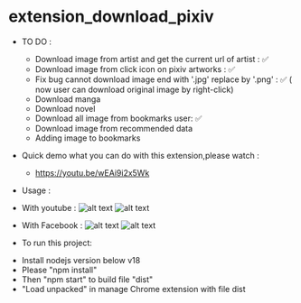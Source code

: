 # extension_download_pixiv

- TO DO :
  - Download image from artist and get the current url of artist : ✅
  - Download image from click icon on pixiv artworks : ✅
  - Fix bug cannot download image end with '.jpg' replace by '.png' : ✅ ( now user can download original image by right-click)
  - Download manga
  - Download novel
  - Download all image from bookmarks user: ✅
  - Download image from recommended data
  - Adding image to bookmarks
  

- Quick demo what you can do with this extension,please watch :
    - https://youtu.be/wEAi9i2x5Wk
- Usage :


- With youtube :
  ![alt text](https://github.com/ShiaHp/extension_download_pixiv/blob/main/img/1.png)
  ![alt text](https://github.com/ShiaHp/extension_download_pixiv/blob/main/img/2.png)
- With Facebook :
  ![alt text](https://github.com/ShiaHp/extension_download_pixiv/blob/main/img/4.png)
  ![alt text](https://github.com/ShiaHp/extension_download_pixiv/blob/main/img/5.png)

* To run this project:

- Install nodejs version below v18
- Please "npm install"
- Then "npm start" to build file "dist"
- "Load unpacked" in manage Chrome extension with file dist
